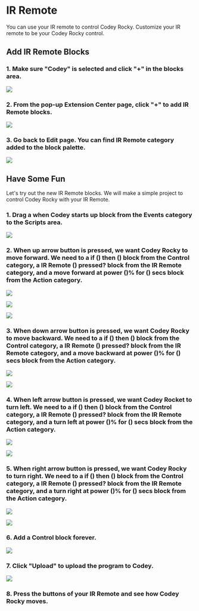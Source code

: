 # IR Remote

You can use your IR remote to control Codey Rocky. Customize your IR remote to be your Codey Rocky control.

## Add IR Remote Blocks

### 1. Make sure "Codey" is selected and click "+" in the blocks area.

![](http://docs.makeblock.com/codeyrocky/en/tutorials/2018-12-05-11-20-12.png)

### 2. From the pop-up Extension Center page, click "+" to add IR Remote blocks.

![](http://docs.makeblock.com/codeyrocky/en/tutorials/2018-12-05-17-28-07.png)

### 3. Go back to Edit page. You can find IR Remote category added to the block palette.

![](http://docs.makeblock.com/codeyrocky/en/tutorials/2018-12-05-17-28-36.png)

## Have Some Fun

Let's try out the new IR Remote blocks. We will make a simple project to control Codey Rocky with your IR Remote.

### 1. Drag a when Codey starts up block from the Events category to the Scripts area.

![](http://docs.makeblock.com/codeyrocky/en/tutorials/2018-12-05-17-48-36.png)

### 2. When up arrow button is pressed, we want Codey Rocky to move forward. We need to a if \(\) then \(\) block from the Control category, a IR Remote \(\) pressed? block from the IR Remote category, and a move forward at power \(\)% for \(\) secs block from the Action category.

![](http://docs.makeblock.com/codeyrocky/en/tutorials/2018-12-05-17-53-22.png)

![](http://docs.makeblock.com/codeyrocky/en/tutorials/2018-12-05-17-53-29.png)

![](http://docs.makeblock.com/codeyrocky/en/tutorials/2018-12-05-17-53-39.png)

### 3. When down arrow button is pressed, we want Codey Rocky to move backward. We need to a if \(\) then \(\) block from the Control category, a IR Remote \(\) pressed? block from the IR Remote category, and a move backward at power \(\)% for \(\) secs block from the Action category.

![](http://docs.makeblock.com/codeyrocky/en/tutorials/2018-12-05-17-56-57.png)

![](http://docs.makeblock.com/codeyrocky/en/tutorials/2018-12-05-17-57-05.png)

### 4. When left arrow button is pressed, we want Codey Rocket to turn left. We need to a if \(\) then \(\) block from the Control category, a IR Remote \(\) pressed? block from the IR Remote category, and a turn left at power \(\)% for \(\) secs block from the Action category.

![](http://docs.makeblock.com/codeyrocky/en/tutorials/2018-12-05-17-58-55.png)

![](http://docs.makeblock.com/codeyrocky/en/tutorials/2018-12-05-17-59-04.png)

### 5. When right arrow button is pressed, we want Codey Rocky to turn right. We need to a if \(\) then \(\) block from the Control category, a IR Remote \(\) pressed? block from the IR Remote category, and a turn right at power \(\)% for \(\) secs block from the Action category.

![](http://docs.makeblock.com/codeyrocky/en/tutorials/2018-12-05-18-00-06.png)

![](http://docs.makeblock.com/codeyrocky/en/tutorials/2018-12-05-18-00-15.png)

### 6. Add a Control block forever.

![](http://docs.makeblock.com/codeyrocky/en/tutorials/images/ir.png)

### 7. Click "Upload" to upload the program to Codey.

![](http://docs.makeblock.com/codeyrocky/en/tutorials/2018-12-05-09-51-28.png)

### 8. Press the buttons of your IR Remote and see how Codey Rocky moves.

